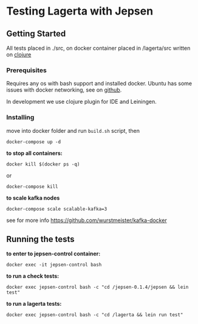 # Testing Lagerta with Jepsen

## Getting Started
All tests placed in ./src, on docker container placed in /lagerta/src
written on [clojure](https://clojure.org/)

### Prerequisites
Requires any os with bash support and installed docker.
Ubuntu has some issues with docker networking,
see on [github](https://github.com/moby/moby/issues/1809).

In development we use clojure plugin for IDE and Leiningen.

### Installing
move into docker folder and 
run `build.sh` script, then
```
docker-compose up -d
```
**to stop all containers:**
```
docker kill $(docker ps -q)
```
or
```
docker-compose kill
```
**to scale kafka nodes**
```
docker-compose scale scalable-kafka=3
```
see for more info https://github.com/wurstmeister/kafka-docker

## Running the tests
**to enter to jepsen-control container:**
```
docker exec -it jepsen-control bash
```
**to run a check tests:**
```
docker exec jepsen-control bash -c "cd /jepsen-0.1.4/jepsen && lein test"
```
**to run a lagerta tests:**
```
docker exec jepsen-control bash -c "cd /lagerta && lein run test"
```